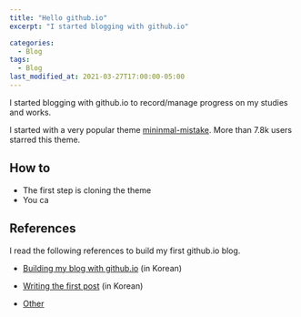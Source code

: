 ```yaml
---
title: "Hello github.io"
excerpt: "I started blogging with github.io"

categories:
  - Blog
tags:
  - Blog
last_modified_at: 2021-03-27T17:00:00-05:00
---
```




I started blogging with github.io to record/manage progress on my studies and works.

I started with a very popular theme [mininmal-mistake](https://github.com/mmistakes/minimal-mistakes). More than 7.8k users starred this theme.



## How to

- The first step is cloning the theme 
- You ca





## References

I read the following references to build my first github.io blog.

- [Building my blog with github.io](https://devinlife.com/howto%20github%20pages/new-blog-from-template/) (in Korean)

- [Writing the first post](https://devinlife.com/howto%20github%20pages/first-post/) (in Korean)
- [Other](https://devinlife.com/howto/)



